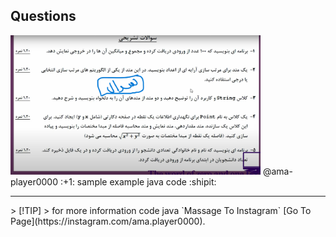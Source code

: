 ## Questions
<img src='Questions.png' width='400px' title='Questions - سوالات'>
@ama-player0000 :+1: sample example java code :shipit:
</br>
<hr>
> [!TIP]
> for more information code java `Massage To Instagram` [Go To Page](https://instagram.com/ama.player0000).
